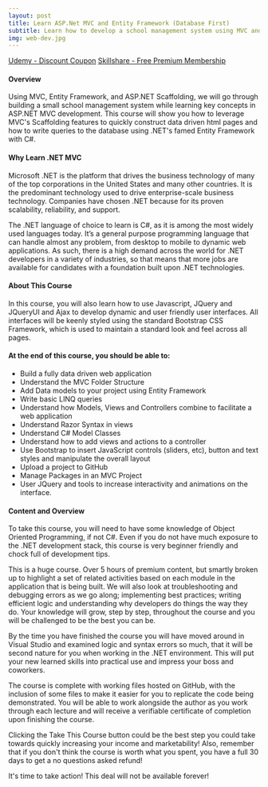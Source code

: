 ```yaml
---
layout: post
title: Learn ASP.Net MVC and Entity Framework (Database First)
subtitle: Learn how to develop a school management system using MVC and Entity Framework.
img: web-dev.jpg
---
```


<div class="text-center jumbotron">
    <a href="http://bit.ly/31oRG0j" target="_blank" class="btn std-btn btn-xlg btn-common btn-block">Udemy - Discount Coupon</a>
    <a href="https://skl.sh/2GRPjep" target="_blank" class="btn std-btn btn-xlg btn-common btn-block">Skillshare - Free Premium Membership</a>
</div>

#### Overview
Using MVC, Entity Framework, and ASP.NET Scaffolding, we will go through building a small school management system while learning key concepts in ASP.NET MVC development. This course will show you how to leverage MVC's Scaffolding features to quickly construct data driven html pages and how to write queries to the database using .NET's famed Entity Framework with C#. 


#### Why Learn .NET MVC
Microsoft .NET is the platform that drives the business technology of many of the top corporations in the United States and many other countries. It is the predominant technology used to drive enterprise-scale business technology. Companies have chosen .NET because for its proven scalability, reliability, and support.

The .NET language of choice to learn is C#, as it is among the most widely used languages today. It’s a general purpose programming language that can handle almost any problem, from desktop to mobile to dynamic web applications. As such, there is a high demand across the world for .NET developers in a variety of industries, so that means that more jobs are available for candidates with a foundation built upon .NET technologies.


#### About This Course
In this course, you will also learn how to use Javascript, JQuery and JQueryUI and Ajax to develop dynamic and user friendly user interfaces. All interfaces will be keenly styled using the standard Bootstrap CSS Framework, which is used to maintain a standard look and feel across all pages. 


#### At the end of this course, you should be able to:
<ul class="list-style check-list pl-0">
    <li>
    <i class="fa fa-check light-green" aria-hidden="true"></i> Build a fully data driven web application </li>
    <li>
    <i class="fa fa-check light-green" aria-hidden="true"></i> Understand the MVC Folder Structure </li>
    <li>
    <i class="fa fa-check light-green" aria-hidden="true"></i> Add Data models to your project using Entity Framework </li>
    <li>
    <i class="fa fa-check light-green" aria-hidden="true"></i> Write basic LINQ queries   </li>
    <li>
    <i class="fa fa-check light-green" aria-hidden="true"></i> Understand how Models, Views and Controllers combine to facilitate a web application </li>
    <li>
    <i class="fa fa-check light-green" aria-hidden="true"></i> Understand Razor Syntax in views  </li>
    <li>
    <i class="fa fa-check light-green" aria-hidden="true"></i> Understand C# Model Classes  </li>
    <li>
    <i class="fa fa-check light-green" aria-hidden="true"></i> Understand how to add views and actions to a controller </li>
    <li>
    <i class="fa fa-check light-green" aria-hidden="true"></i> Use Bootstrap to insert JavaScript controls (sliders, etc), button and text styles and manipulate the overall layout </li>
    <li> <i class="fa fa-check light-green" aria-hidden="true"></i> Upload a project to GitHub </li>
    <li> <i class="fa fa-check light-green" aria-hidden="true"></i> Manage Packages in an MVC Project </li>
    <li> <i class="fa fa-check light-green" aria-hidden="true"></i> User JQuery and tools to increase interactivity and animations on the interface. </li>
</ul>


#### Content and Overview
To take this course, you will need to have some knowledge of Object Oriented Programming, if not C#. Even if you do not have much exposure to the .NET development stack, this course is very beginner friendly and chock full of development tips. 

This is a huge course. Over 5 hours of premium content, but smartly broken up to highlight a set of related activities based on each module in the application that is being built. We will also look at troubleshooting and debugging errors as we go along; implementing best practices; writing efficient logic and understanding why developers do things the way they do. Your knowledge will grow, step by step, throughout the course and you will be challenged to be the best you can be.

By the time you have finished the course you will have moved around in Visual Studio and examined logic and syntax errors so much, that it will be second nature for you when working in the .NET environment. This will put your new learned skills into practical use and impress your boss and coworkers.

The course is complete with working files hosted on GitHub, with the inclusion of some files to make it easier for you to replicate the code being demonstrated. You will be able to work alongside the author as you work through each lecture and will receive a verifiable certificate of completion upon finishing the course.

Clicking the Take This Course button could be the best step you could take towards quickly increasing your income and marketability! Also, remember that if you don't think the course is worth what you spent, you have a full 30 days to get a no questions asked refund!

It's time to take action! This deal will not be available forever!

